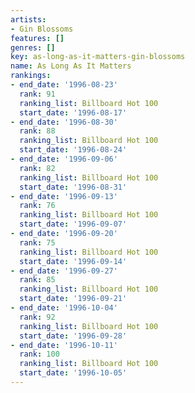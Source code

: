 ```yaml
---
artists:
- Gin Blossoms
features: []
genres: []
key: as-long-as-it-matters-gin-blossoms
name: As Long As It Matters
rankings:
- end_date: '1996-08-23'
  rank: 91
  ranking_list: Billboard Hot 100
  start_date: '1996-08-17'
- end_date: '1996-08-30'
  rank: 88
  ranking_list: Billboard Hot 100
  start_date: '1996-08-24'
- end_date: '1996-09-06'
  rank: 82
  ranking_list: Billboard Hot 100
  start_date: '1996-08-31'
- end_date: '1996-09-13'
  rank: 76
  ranking_list: Billboard Hot 100
  start_date: '1996-09-07'
- end_date: '1996-09-20'
  rank: 75
  ranking_list: Billboard Hot 100
  start_date: '1996-09-14'
- end_date: '1996-09-27'
  rank: 85
  ranking_list: Billboard Hot 100
  start_date: '1996-09-21'
- end_date: '1996-10-04'
  rank: 92
  ranking_list: Billboard Hot 100
  start_date: '1996-09-28'
- end_date: '1996-10-11'
  rank: 100
  ranking_list: Billboard Hot 100
  start_date: '1996-10-05'
---
```


